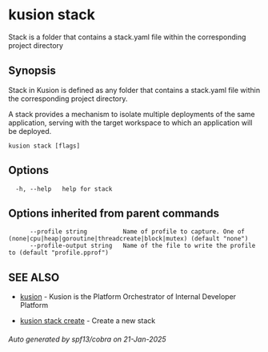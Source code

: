 # kusion stack

Stack is a folder that contains a stack.yaml file within the corresponding project directory

## Synopsis

Stack in Kusion is defined as any folder that contains a stack.yaml file within the corresponding project directory.

A stack provides a mechanism to isolate multiple deployments of the same application, serving with the target workspace to which an application will be deployed.

```
kusion stack [flags]
```

## Options

```
  -h, --help   help for stack
```

## Options inherited from parent commands

```
      --profile string          Name of profile to capture. One of (none|cpu|heap|goroutine|threadcreate|block|mutex) (default "none")
      --profile-output string   Name of the file to write the profile to (default "profile.pprof")
```

## SEE ALSO

* [kusion](index.md)	 - Kusion is the Platform Orchestrator of Internal Developer Platform

* [kusion stack create](kusion-stack-create.md)	 - Create a new stack

###### Auto generated by spf13/cobra on 21-Jan-2025
